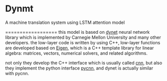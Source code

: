 # Dynmt

A machine translation system using LSTM attention model

==================
this model is based on [dynet](https://github.com/clab/dynet) neural network library which is 
implemented by Carnegie Mellon University and many other developers. the low-layer code is written 
by using C++, low-layer functions are developed based on [Eigen](http://eigen.tuxfamily.org), which 
is a C++ template library for linear algebra: matrices, vectors, numerical solvers, and related algorithms.

not only they develop the C++ interface which is usually called [cnn](http://github.com/clab/cnn-v1), 
but also they implement the python interface [pycnn](http://github.com/clab/cnn-v1), and dynet is 
actually similar with pycnn.
